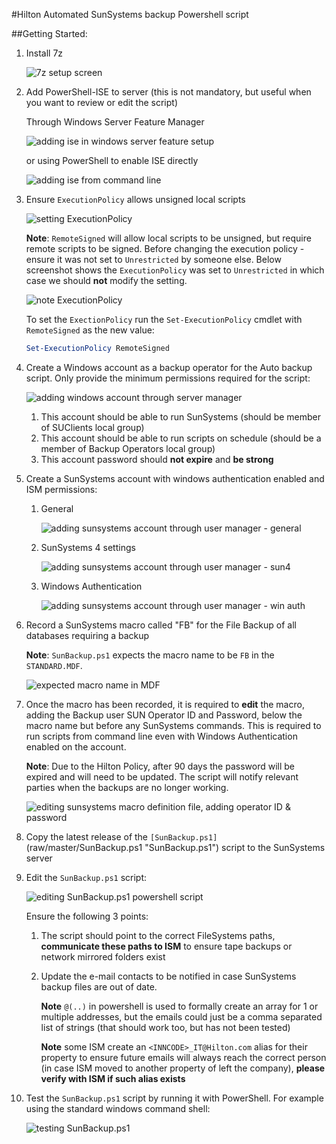 #Hilton Automated SunSystems backup Powershell script

##Getting Started:
1. Install 7z

    ![7z setup screen](raw/master/docs/img/7zinstall.png "7z setup screen")

2. Add PowerShell-ISE to server (this is not mandatory, but useful when you want to review or edit the script)

    Through Windows Server Feature Manager

    ![adding ise in windows server feature setup](raw/master/docs/img/iseinstall.png "adding ise in windows server feature setup")

    or using PowerShell to enable ISE directly

    ![adding ise from command line](raw/master/docs/img/iseinstall02.png "adding ise from command line")

3. Ensure `ExecutionPolicy` allows unsigned local scripts

    ![setting ExecutionPolicy](raw/master/docs/img/setExecutionPolicy.png "setting ExecutionPolicy")

    **Note**: `RemoteSigned` will allow local scripts to be unsigned, but require remote scripts to be signed. Before changing the execution policy - ensure it was not set to `Unrestricted` by someone else. Below screenshot shows the `ExecutionPolicy` was set to `Unrestricted` in which case we should **not** modify the setting.

    ![note ExecutionPolicy](raw/master/docs/img/setExecutionPolicyNote.png "note ExecutionPolicy")

    To set the `ExectionPolicy` run the `Set-ExecutionPolicy` cmdlet with `RemoteSigned` as the new value:

    ```powershell
    Set-ExecutionPolicy RemoteSigned
    ```

4. Create a Windows account as a backup operator for the Auto backup script. Only provide the minimum permissions required for the script:

    ![adding windows account through server manager](raw/master/docs/img/createsvcSunBak.png "adding windows account through server manager")

    1. This account should be able to run SunSystems (should be member of SUClients local group)
    2. This account should be able to run scripts on schedule (should be a member of Backup Operators local group)
    3. This account password should **not expire** and **be strong**

5. Create a SunSystems account with windows authentication enabled and ISM permissions:

    1. General

        ![adding sunsystems account through user manager - general](raw/master/docs/img/createBAK01.png "adding sunsystems account through user manager - general")

    2. SunSystems 4 settings

        ![adding sunsystems account through user manager - sun4](raw/master/docs/img/createBAK02.png "adding sunsystems account through user manager - sun4")

    3. Windows Authentication

        ![adding sunsystems account through user manager - win auth](raw/master/docs/img/createBAK03.png "adding sunsystems account through user manager - win auth")

6. Record a SunSystems macro called "FB" for the File Backup of all databases requiring a backup

    **Note**: `SunBackup.ps1` expects the macro name to be `FB` in the `STANDARD.MDF`.

    ![expected macro name in MDF](raw/master/docs/img/expectedMDF.png "expected macro name in MDF")

7. Once the macro has been recorded, it is required to **edit** the macro, adding the Backup user SUN Operator ID and Password, below the macro name but before any SunSystems commands. This is required to run scripts from command line even with Windows Authentication enabled on the account. 

    **Note**: Due to the Hilton Policy, after 90 days the password will be expired and will need to be updated. The script will notify relevant parties when the backups are no longer working.

    ![editing sunsystems macro definition file, adding operator ID & password](raw/master/docs/img/editMDF.png "editing sunsystems macro definition file, adding operator ID & password")

8. Copy the latest release of the `[SunBackup.ps1]`(raw/master/SunBackup.ps1 "SunBackup.ps1") script to the SunSystems server

9. Edit the `SunBackup.ps1` script:

    ![editing SunBackup.ps1 powershell script](raw/maser/docs/img/updateScript.png "editing SunBackup.ps1 powershell script")

    Ensure the following 3 points:

    1. The script should point to the correct FileSystems paths, **communicate these paths to ISM** to ensure tape backups or network mirrored folders exist

    2. Update the e-mail contacts to be notified in case SunSystems backup files are out of date.

        **Note** `@(..)` in powershell is used to formally create an array for 1 or multiple addresses, but the emails could just be a comma separated list of strings (that should work too, but has not been tested)

        **Note** some ISM create an `<INNCODE>_IT@Hilton.com` alias for their property to ensure future emails will always reach the correct person (in case ISM moved to another property of left the company), **please verify with ISM if such alias exists**

10. Test the `SunBackup.ps1` script by running it with PowerShell. For example using the standard windows command shell:

    ![testing SunBackup.ps1](raw/master/docs/img/testScript.png "testing SunBackup.ps1")

    
